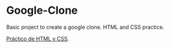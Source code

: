 # Google-Clone
Basic project to create a google clone. HTML and CSS practice.

[Práctico de HTML y CSS](https://platzi.com/clases/html-practico/).
